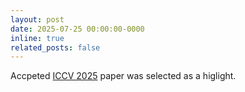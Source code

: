 ```yaml
---
layout: post
date: 2025-07-25 00:00:00-0000
inline: true
related_posts: false
---
```


Accpeted [ICCV 2025](https://iccv.thecvf.com/) paper was selected as a higlight.
